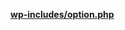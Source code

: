 <p><b><a href="https://developer.wordpress.org/reference/files/wp-includes/option.php/">wp-includes/option.php</a></b></p>

